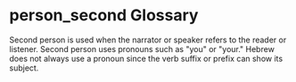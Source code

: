 # person_second Glossary
Second person is used when the narrator or speaker refers to the reader or listener. Second person uses pronouns such as "you" or "your." Hebrew does not always use a pronoun since the verb suffix or prefix can show its subject. 